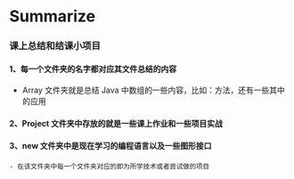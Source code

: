 # Summarize
### 课上总结和结课小项目

#### 1、每一个文件夹的名字都对应其文件总结的内容

- Array 文件夹就是总结 Java 中数组的一些内容，比如：方法，还有一些其中的应用

#### 2、Project 文件夹中存放的就是一些课上作业和一些项目实战

#### 3、new 文件夹中是现在学习的编程语言以及一些图形接口

    - 在该文件夹中每一个文件夹对应的即为所学技术或者尝试做的项目



